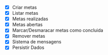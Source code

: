 - [x] Criar metas
- [x] Listar metas
- [x] Metas realizadas
- [x] Metas abertas
- [x] Marcar/Desmaracar metas como concluida
- [x] Remover metas
- [x] Sistema de mensagens
- [x] Persistir Dados
